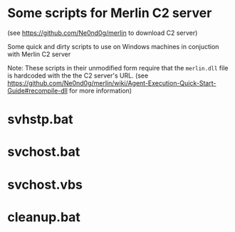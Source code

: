 # Some scripts for Merlin C2 server
(see https://github.com/Ne0nd0g/merlin to download C2 server)

Some quick and dirty scripts to use on Windows machines in conjuction with Merlin C2 server

Note: These scripts in their unmodified form require that the ```merlin.dll``` file is hardcoded with the the C2 server's URL.
(see https://github.com/Ne0nd0g/merlin/wiki/Agent-Execution-Quick-Start-Guide#recompile-dll for more information)

# svhstp.bat
# svchost.bat
# svchost.vbs
# cleanup.bat
